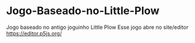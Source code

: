 # Jogo-Baseado-no-Little-Plow
Jogo baseado no antigo joguinho Little Plow
Esse jogo abre no site/editor https://editor.p5js.org/
